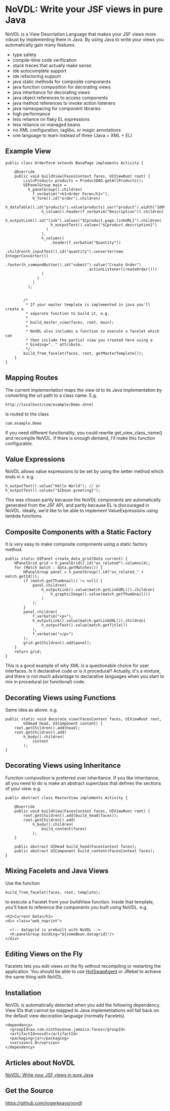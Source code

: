 
# NoVDL: Write your JSF views in pure Java

NoVDL is a View Description Language that makes your JSF views more robust by
implementing them in Java. By using Java to write your views you automatically
gain many features.

- type safety
- compile-time code verification
- stack traces that actually make sense
- ide autocomplete support
- ide refactoring support
- java static methods for composite components
- java function composition for decorating views
- java inheritance for decorating views
- java object references to access components
- java method references to invoke action listeners
- java namespacing for component libraries
- high performance
- less reliance on flaky EL expressions
- less reliance on managed beans
- no XML configuration, taglibs, or magic annotations
- one language to learn instead of three (Java + XML + EL)

## Example View

    public class OrderForm extends BasePage implements Activity {

        @Override
        public void buildView(FacesContext faces, UIViewRoot root) {
            List<Product> products = ProductDAO.getAllProducts();
            UIPanelGroup main = 
              h_panelGroup().children(
                f_verbatim("<h1>Order Form</h1>"),
                h_form().id("order").children(
                  h_dataTable().id("products").value(products).var("product").width("100%").children(
                    h_column().header(f_verbatim("Description")).children(
                      h_outputLink().id("link").valuex("${product.page.linkURL}").children(
                        h_outputText().valuex("${product.description}")
                      )
                    ),
                    h_column()
                        .header(f_verbatim("Quantity"))
                        .children(h_inputText().id("quantity").converter(new IntegerConverter())
                        .footer(h_commandButton().id("submit").value("Create Order")
                                        .actionListener(createOrder()))
                    )
                  )
                )
              );


            /*
             * If your master template is implemented in java you'll create a 
             * separate function to build it, e.g.
             *
             * build_master_view(faces, root, main);
             *
             * NoVDL also includes a function to execute a facelet which can 
             * then include the partial view you created here using a 
             * binding=".." attribute.
             */
            build_from_facelet(faces, root, getMasterTemplate());
        }
    }

## Mapping Routes

The current implementation maps the view id to its Java implementation by
converting the url path to a class name. E.g.

    http://localhost/com/example/Demo.xhtml

is routed to the class

    com.example.Demo
    
If you need different functionality, you could rewrite get_view_class_name()
and recompile NoVDL. If there is enough demand, I'll make this function
configurable.

## Value Expressions

NoVDL allows value expressions to be set by using the setter method which ends
in *x*. e.g.

    h_outputText().value("Hello World"); // or
    h_outputText().valuex("${bean.greeting}");

This was chosen partly because the NoVDL components are automatically generated
from the JSF API, and partly because EL is discouraged in NoVDL. Ideally, we'd
like to be able to implement ValueExpressions using lambda functions.

## Composite Components with a Static Factory

It is very easy to make composite components using a static factory method. 

    public static UIPanel create_data_grid(Data current) {
        HPanelGrid grid = h_panelGrid().id("ox_related").columns(4);
        for (Match match : data.getMatches()) {
            HPanelGroup panel = h_panelGroup().id("ox_related_" + match.getId());
            if (match.getThumbnail() != null) {
                panel.children(
                    h_outputLink().value(match.getLinkURL()).children(
                        h_graphicImage().value(match.getThumbnail())
                    )
                );
            }
            panel.children(
                f_verbatim("<p>"),
                h_outputLink().value(match.getLinkURL()).children(
                    h_outputText().value(match.getTitle())
                ),
                f_verbatim("</p>")
            );
            grid.getChildren().add(panel);
        }
        return grid;
    }

This is a good example of why XML is a questionable choice for user interfaces.
Is it declarative code or is it procedural? Actually, it's a mixture, and there
is not much advantage to declarative languages when you start to mix in
procedural (or functional) code.

## Decorating Views using Functions

Same idea as above. e.g.

    public static void decorate_view(FacesContext faces, UIViewRoot root,
            UIHead head, UIComponent content) {
        root.getChildren().add(head);
        root.getChildren().add(
            h_body().children(
                content
            );
    }

## Decorating Views using Inheritance

Function composition is preferred over inheritance. If you like inheritance,
all you need to do is make an abstract superclass that defines the sections of
your view. e.g.

    public abstract class MasterView implements Activity {

        @Override
        public void buildView(FacesContext faces, UIViewRoot root) {
            root.getChildren().add(build_head(faces));
            root.getChildren().add(
                h_body().children(
                    build_content(faces)
                );
        }

        public abstract UIHead build_head(FacesContext faces);
        public abstract UIComponent build_content(FacesContext faces);
    }

## Mixing Facelets and Java Views

Use the function

    build_from_facelet(faces, root, template);

to execute a Facelet from your buildView function. Inside that template,
you'll have to reference the components you built using NoVDL. e.g.
 
    <h2>Current Data</h2>
    <div class="web_noprint">

      <!-- datagrid is prebuilt with NoVDL -->
      <h:panelGroup binding="${someBean.datagrid}"/>
    </div>

## Editing Views on the Fly

Facelets lets you edit views on the fly without recompiling or restarting the
application. You should be able to use [HotSwapAgent](http://www.hotswapagent.org/)
or JRebel to achieve the same thing with NoVDL.

## Installation

NoVDL is automatically detected when you add the following dependency. View
IDs that cannot be mapped to Java implementations will fall back on the default
view decoration language (normally Facelets).

    <dependency>
      <groupId>au.com.ninthavenue.jamaica.faces</groupId>
      <artifactId>novdl</artifactId>
      <packaging>jar</packaging>
      <version>1.0</version>
    </dependency>

## Articles about NoVDL

[NoVDL: Write your JSF views in pure Java](https://rogerkeays.com/novdl-write-your-jsf-views-in-pure-java)

## Get the Source

https://github.com/rogerkeays/novdl

